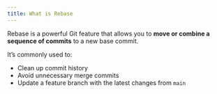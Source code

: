 ```yaml
---
title: What is Rebase
---
```

Rebase is a powerful Git feature that allows you to **move or combine a sequence of commits** to a new base commit.

It’s commonly used to:

- Clean up commit history
- Avoid unnecessary merge commits
- Update a feature branch with the latest changes from `main`
